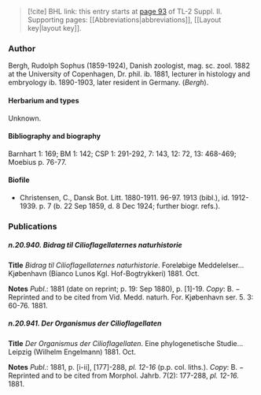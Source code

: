 > [!cite] BHL link: this entry starts at [page 93](https://www.biodiversitylibrary.org/item/103859#page/103/mode/1up) of TL-2 Suppl. II.
> Supporting pages: [[Abbreviations|abbreviations]], [[Layout key|layout key]].

### Author

Bergh, Rudolph Sophus (1859-1924), Danish zoologist, mag. sc. zool. 1882 at the University of Copenhagen, Dr. phil. ib. 1881, lecturer in histology and embryology ib. 1890-1903, later resident in Germany. (*Bergh*).

#### Herbarium and types

Unknown.

#### Bibliography and biography

Barnhart 1: 169; BM 1: 142; CSP 1: 291-292, 7: 143, 12: 72, 13: 468-469; Moebius p. 76-77.

#### Biofile

- Christensen, C., Dansk Bot. Litt. 1880-1911. 96-97. 1913 (bibl.), id. 1912-1939. p. 7 (b. 22 Sep 1859, d. 8 Dec 1924; further biogr. refs.).

### Publications

##### n.20.940. Bidrag til Cilioflagellaternes naturhistorie

**Title**
*Bidrag til Cilioflagellaternes naturhistorie*. Foreløbige Meddelelser... Kjøbenhavn (Bianco Lunos Kgl. Hof-Bogtrykkeri) 1881. Oct.

**Notes**
*Publ*.: 1881 (date on reprint; p. 19: Sep 1880), p. \[1\]-19. *Copy*: B. − Reprinted and to be cited from Vid. Medd. naturh. For. Kjøbenhavn ser. 5. 3: 60-76. 1881.

##### n.20.941. Der Organismus der Cilioflagellaten

**Title**
*Der Organismus der Cilioflagellaten*. Eine phylogenetische Studie... Leipzig (Wilhelm Engelmann) 1881. Oct.

**Notes**
*Publ*.: 1881, p. \[i-ii\], \[177\]-288, *pl. 12-16* (p.p. col. liths.). *Copy*: B. − Reprinted and to be cited from Morphol. Jahrb. 7(2): 177-288, *pl. 12-16.* 1881.

